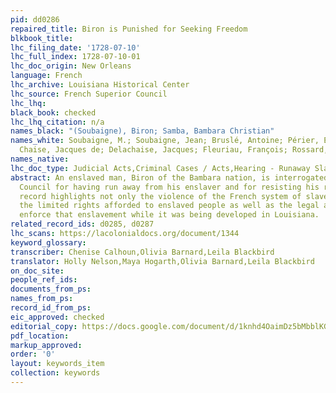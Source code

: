 ```yaml
---
pid: dd0286
repaired_title: Biron is Punished for Seeking Freedom
blkbook_title:
lhc_filing_date: '1728-07-10'
lhc_full_index: 1728-07-10-01
lhc_doc_origin: New Orleans
language: French
lhc_archive: Louisiana Historical Center
lhc_source: French Superior Council
lhc_lhq:
black_book: checked
lhc_lhq_citation: n/a
names_black: "(Soubaigne), Biron; Samba, Bambara Christian"
names_white: Soubaigne, M.; Soubaigne, Jean; Bruslé, Antoine; Périer, Étienne; La
  Chaise, Jacques de; Delachaise, Jacques; Fleuriau, François; Rossard, Michèl
names_native:
lhc_doc_type: Judicial Acts,Criminal Cases / Acts,Hearing - Runaway Slaves
abstract: An enslaved man, Biron of the Bambara nation, is interrogated by the Superior
  Council for having run away from his enslaver and for resisting his recapture. This
  record highlights not only the violence of the French system of slavery, but also
  the limited rights afforded to enslaved people as well as the legal apparatus to
  enforce that enslavement while it was being developed in Louisiana.
related_record_ids: d0285, d0287
lhc_scans: https://lacolonialdocs.org/document/1344
keyword_glossary:
transcriber: Chenise Calhoun,Olivia Barnard,Leila Blackbird
translator: Holly Nelson,Maya Hogarth,Olivia Barnard,Leila Blackbird
on_doc_site:
people_ref_ids:
documents_from_ps:
names_from_ps:
record_id_from_ps:
eic_approved: checked
editorial_copy: https://docs.google.com/document/d/1knhd4OaimDz5bMbblKG5aCr9s2vEDwsxMeWr4Nc3Zzc/edit
pdf_location:
markup_approved:
order: '0'
layout: keywords_item
collection: keywords
---
```

